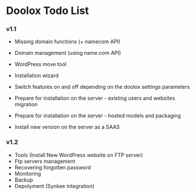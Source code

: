 Doolox Todo List
================

### v1.1 ###

* Missing domain functions (+ namecom API)
* Domain management (using name.com API)
* WordPress move tool
* Installation wizard
* Switch features on and off depending on the doolox settings parameters

* Prepare for installation on the server - existing users and websites migration
* Prepare for installation on the server - hosted models and packaging
* Install new version on the server as a SAAS

### v1.2 ###

* Tools (Install New WordPress website on FTP server)
* Ftp servers management
* Recovering forgotten password
* Monitoring
* Backup
* Depolyment (Synkee integration)